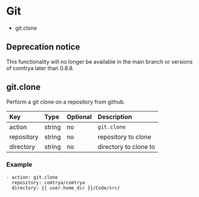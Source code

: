 # Git

- git.clone

## Deprecation notice

This functionality will no longer be available in the main branch or versions of comtrya later than 0.8.8.

## git.clone

Perform a git clone on a repository from github.

| Key        | Type   | Optional | Description           |
|:-----------|:-------|:---------|:----------------------|
| action     | string | no       | `git.clone`           |
| repository | string | no       | repository to clone   |
| directory  | string | no       | directory to clone to |


### Example

```
- action: git.clone
  repository: comtrya/comtrya
  directory: {{ user.home_dir }}/Code/src/
```
